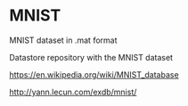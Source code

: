 # MNIST
MNIST dataset in .mat format

Datastore repository with the MNIST dataset

https://en.wikipedia.org/wiki/MNIST_database 

http://yann.lecun.com/exdb/mnist/
